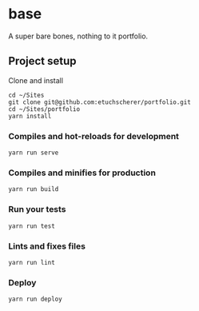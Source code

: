 # base

A super bare bones, nothing to it portfolio. 

## Project setup

Clone and install
```
cd ~/Sites
git clone git@github.com:etuchscherer/portfolio.git
cd ~/Sites/portfolio
yarn install
```

### Compiles and hot-reloads for development
```
yarn run serve
```

### Compiles and minifies for production
```
yarn run build
```

### Run your tests
```
yarn run test
```

### Lints and fixes files
```
yarn run lint
```

### Deploy
```
yarn run deploy
```
